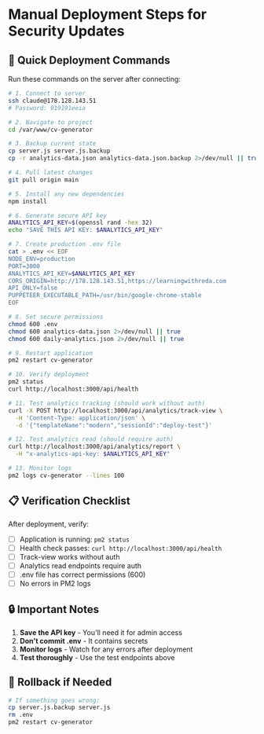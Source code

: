 # Manual Deployment Steps for Security Updates

## 🚀 Quick Deployment Commands

Run these commands on the server after connecting:

```bash
# 1. Connect to server
ssh claude@178.128.143.51
# Password: 919191eeia

# 2. Navigate to project
cd /var/www/cv-generator

# 3. Backup current state
cp server.js server.js.backup
cp -r analytics-data.json analytics-data.json.backup 2>/dev/null || true

# 4. Pull latest changes
git pull origin main

# 5. Install any new dependencies
npm install

# 6. Generate secure API key
ANALYTICS_API_KEY=$(openssl rand -hex 32)
echo "SAVE THIS API KEY: $ANALYTICS_API_KEY"

# 7. Create production .env file
cat > .env << EOF
NODE_ENV=production
PORT=3000
ANALYTICS_API_KEY=$ANALYTICS_API_KEY
CORS_ORIGIN=http://178.128.143.51,https://learningwithreda.com
API_ONLY=false
PUPPETEER_EXECUTABLE_PATH=/usr/bin/google-chrome-stable
EOF

# 8. Set secure permissions
chmod 600 .env
chmod 600 analytics-data.json 2>/dev/null || true
chmod 600 daily-analytics.json 2>/dev/null || true

# 9. Restart application
pm2 restart cv-generator

# 10. Verify deployment
pm2 status
curl http://localhost:3000/api/health

# 11. Test analytics tracking (should work without auth)
curl -X POST http://localhost:3000/api/analytics/track-view \
  -H 'Content-Type: application/json' \
  -d '{"templateName":"modern","sessionId":"deploy-test"}'

# 12. Test analytics read (should require auth)
curl http://localhost:3000/api/analytics/report \
  -H "x-analytics-api-key: $ANALYTICS_API_KEY"

# 13. Monitor logs
pm2 logs cv-generator --lines 100
```

## 📋 Verification Checklist

After deployment, verify:

- [ ] Application is running: `pm2 status`
- [ ] Health check passes: `curl http://localhost:3000/api/health`
- [ ] Track-view works without auth
- [ ] Analytics read endpoints require auth
- [ ] .env file has correct permissions (600)
- [ ] No errors in PM2 logs

## 🔒 Important Notes

1. **Save the API key** - You'll need it for admin access
2. **Don't commit .env** - It contains secrets
3. **Monitor logs** - Watch for any errors after deployment
4. **Test thoroughly** - Use the test endpoints above

## 🚨 Rollback if Needed

```bash
# If something goes wrong:
cp server.js.backup server.js
rm .env
pm2 restart cv-generator
```